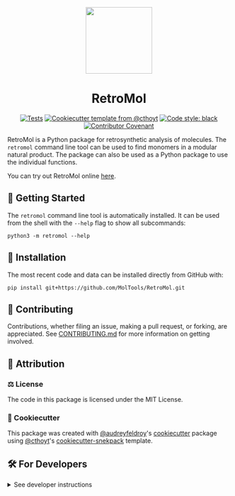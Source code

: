 <p align="center">
  <img src="https://github.com/moltools/RetroMol/blob/main/logo.png" height="150">
</p>

<h1 align="center">
  RetroMol
</h1>

<p align="center">
    <a href="https://github.com/MolTools/RetroMol/actions/workflows/tests.yml">
        <img alt="Tests" src="https://github.com/MolTools/RetroMol/actions/workflows/tests.yml/badge.svg" /></a>
    <!-- <a href="https://pypi.org/project/retromol">
        <img alt="PyPI" src="https://img.shields.io/pypi/v/retromol" /></a> -->
    <!-- <a href="https://pypi.org/project/retromol">
        <img alt="PyPI - Python Version" src="https://img.shields.io/pypi/pyversions/retromol" /></a> -->
    <!-- <a href="https://github.com/MolTools/RetroMol/blob/main/LICENSE">
        <img alt="PyPI - License" src="https://img.shields.io/pypi/l/retromol" /></a> -->
    <a href="https://github.com/cthoyt/cookiecutter-python-package">
        <img alt="Cookiecutter template from @cthoyt" src="https://img.shields.io/badge/Cookiecutter-snekpack-blue" /></a>
    <a href='https://github.com/psf/black'>
        <img src='https://img.shields.io/badge/Code%20style-black-000000.svg' alt='Code style: black' /></a>
    <a href="https://github.com/MolTools/RetroMol/blob/main/.github/CODE_OF_CONDUCT.md">
        <img src="https://img.shields.io/badge/Contributor%20Covenant-2.1-4baaaa.svg" alt="Contributor Covenant"/></a>
     <!-- <a href="https://doi.org/<doi>">
        <img src="https://zenodo.org/badge/DOI/<doi>.svg" alt="DOI"></a> -->
</p>

RetroMol is a Python package for retrosynthetic analysis of molecules. The `retromol` command line tool can be used to find monomers in a modular natural product. The package can also be used as a Python package to use the individual functions.

You can try out RetroMol online [here](https://moltools.bioinformatics.nl/retromol).

## 💪 Getting Started

The `retromol` command line tool is automatically installed. It can
be used from the shell with the `--help` flag to show all subcommands:

```shell
python3 -m retromol --help
```

## 🚀 Installation

<!-- The most recent release can be installed from
[PyPI](https://pypi.org/project/retromol/) with:

```shell
pip install retromol
``` -->

The most recent code and data can be installed directly from GitHub with:

```shell
pip install git+https://github.com/MolTools/RetroMol.git
```

## 👐 Contributing

Contributions, whether filing an issue, making a pull request, or forking, are appreciated. See
[CONTRIBUTING.md](https://github.com/MolTools/RetroMol/blob/main/.github/CONTRIBUTING.md) for more information on getting involved.

## 👋 Attribution

### ⚖️ License

The code in this package is licensed under the MIT License.

### 🍪 Cookiecutter

This package was created with [@audreyfeldroy](https://github.com/audreyfeldroy)'s
[cookiecutter](https://github.com/cookiecutter/cookiecutter) package using [@cthoyt](https://github.com/cthoyt)'s
[cookiecutter-snekpack](https://github.com/cthoyt/cookiecutter-snekpack) template.

## 🛠️ For Developers

<details>
  <summary>See developer instructions</summary>

The final section of the README is for if you want to get involved by making a code contribution.

### Development Installation

To install in development mode, use the following:

```bash
git clone git+https://github.com/MolTools/RetroMol.git
cd RetroMol
pip install -e .
```

### 🥼 Testing

After cloning the repository and installing `tox` with `pip install tox`, the unit tests in the `tests/` folder can be
run reproducibly with:

```shell
tox
```

Additionally, these tests are automatically re-run with each commit in a
[GitHub Action](https://github.com/MolTools/RetroMol/actions?query=workflow%3ATests).

### 📖 Building the Documentation

The documentation can be built locally using the following:

```shell
git clone git+https://github.com/MolTools/RetroMol.git
cd RetroMol
tox -e docs
open docs/build/html/index.html
``` 

The documentation automatically installs the package as well as the `docs`
extra specified in the [`setup.cfg`](setup.cfg). `sphinx` plugins
like `texext` can be added there. Additionally, they need to be added to the
`extensions` list in [`docs/source/conf.py`](docs/source/conf.py).

The documentation can be deployed to [ReadTheDocs](https://readthedocs.io) using 
[this guide](https://docs.readthedocs.io/en/stable/intro/import-guide.html).
The [`.readthedocs.yml`](.readthedocs.yml) YAML file contains all the configuration you'll need.
You can also set up continuous integration on GitHub to check not only that
Sphinx can build the documentation in an isolated environment (i.e., with ``tox -e docs-test``)
but also that [ReadTheDocs can build it too](https://docs.readthedocs.io/en/stable/pull-requests.html).

### 📦 Making a Release

After installing the package in development mode and installing
`tox` with `pip install tox`, the commands for making a new release are contained within the `finish` environment
in `tox.ini`. Run the following from the shell:

```shell
tox -e finish
```

This script does the following:

1. Uses [Bump2Version](https://github.com/c4urself/bump2version) to switch the version number in the `setup.cfg`,
   `src/retromol/version.py`, and [`docs/source/conf.py`](docs/source/conf.py) to not have the `-dev` suffix
2. Packages the code in both a tar archive and a wheel using [`build`](https://github.com/pypa/build)
3. Uploads to PyPI using [`twine`](https://github.com/pypa/twine). Be sure to have a `.pypirc` file
   configured to avoid the need for manual input at this step
4. Push to GitHub. You'll need to make a release going with the commit where the version was bumped.
5. Bump the version to the next patch. If you made big changes and want to bump the version by minor, you can
   use `tox -e bumpversion -- minor` after.

</details>